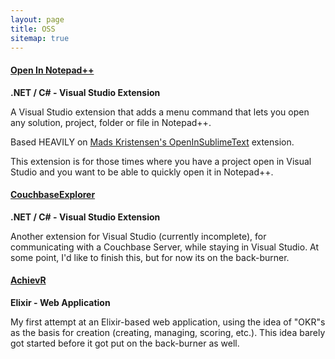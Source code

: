 ```yaml
---
layout: page
title: OSS
sitemap: true
---
```


#### [Open In Notepad++](https://github.com/CalvinAllen/OpenInNotepadPlusPlus) 
**.NET / C# - Visual Studio Extension**

A Visual Studio extension that adds a menu command that lets you open any solution, project, folder or file in Notepad++.

Based HEAVILY on [Mads Kristensen's OpenInSublimeText](https://github.com/madskristensen/OpenInSublimeText) extension.

This extension is for those times where you have a project open in Visual Studio and you want to be able to quickly open it in Notepad++.

#### [CouchbaseExplorer](https://github.com/CalvinAllen/couchbase-explorer) 
**.NET / C# - Visual Studio Extension**

Another extension for Visual Studio (currently incomplete), for communicating with a Couchbase Server, while staying in Visual Studio.  At some point, I'd like to finish this, but for now its on the back-burner.

#### [AchievR](https://github.com/CalvinAllen/achievr) 
**Elixir - Web Application**

My first attempt at an Elixir-based web application, using the idea of "OKR"s as the basis for creation (creating, managing, scoring, etc.).  This idea barely got started before it got put on the back-burner as well.